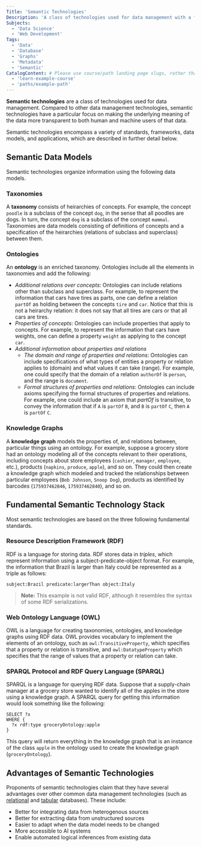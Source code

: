 ```yaml
---
Title: 'Semantic Technologies'
Description: 'A class of technologies used for data management with a focus on the underlying meaning of the data.'
Subjects:
  - 'Data Science'
  - 'Web Development'
Tags:
  - 'Data'
  - 'Database'
  - 'Graphs'
  - 'Metadata'
  - 'Semantic'
CatalogContent: # Please use course/path landing page slugs, rather than linking to individual content items. If listing multiple items, please put the most relevant one first
  - 'learn-example-course'
  - 'paths/example-path'
---
```


**Semantic technologies** are a class of technologies used for data management. Compared to other data management technologies, semantic technologies have a particular focus on making the underlying meaning of the data more transparent to both human and machine users of that data.

Semantic technologies encompass a variety of standards, frameworks, data models, and applications, which are described in further detail below.

## Semantic Data Models

Semantic technologies organize information using the following data models.

### Taxonomies

A **taxonomy** consists of heirarchies of concepts. For example, the concept `poodle` is a subclass of the concept `dog`, in the sense that all poodles are dogs. In turn, the concept `dog` is a subclass of the concept `mammal`. Taxonomies are data models consisting of definitions of concepts and a specification of the heirarchies (relations of subclass and superclass) between them.

### Ontologies

An **ontology** is an enriched taxonomy. Ontologies include all the elements in taxonomies and add the following:

- *Additional relations over concepts*: Ontologies can include relations other than subclass and superclass. For example, to represent the information that cars have tires as parts, one can define a relation `partOf` as holding between the concepts `tire` and `car`. Notice that this is not a heirarchy relation: it does not say that all tires are cars or that all cars are tires.
- *Properties of concepts*: Ontologies can include properties that apply to concepts. For example, to represent the information that cars have weights, one can define a property `weight` as applying to the concept `car`.
- *Additional information about properties and relations*
  - *The domain and range of properties and relations*: Ontologies can include specifications of what types of entities a property or relation applies to (domain) and what values it can take (range). For example, one could specify that the domain of a relation `authorOf` is `person`, and the range is `document`.
  - *Formal structures of properties and relations*: Ontologies can include axioms specifying the formal structures of properties and relations. For example, one could include an axiom that *partOf* is transitive, to convey the information that if `A` is `partOf` `B`, and `B` is `partOf` `C`, then `A` is `partOf` `C`.

### Knowledge Graphs

A **knowledge graph** models the properties of, and relations between, particular things using an ontology. For example, suppose a grocery store had an ontology modeling all of the concepts relevant to their operations, including concepts about store employees (`cashier`, `manager`, `employee`, etc.), products (`napkins`, `produce`, `apple`), and so on. They could then create a knowledge graph which modeled and tracked the relationships between particular employees (`Bob Johnson`, `Snoop Dog`), products as identified by barcodes (`175937462846`, `175937462840`), and so on.

## Fundamental Semantic Technology Stack

Most semantic technologies are based on the three following fundamental standards.

### **Resource Description Framework (RDF)**

RDF is a language for storing data. RDF stores data in *triples*, which represent information using a subject-predicate-object format. For example, the information that Brazil is larger than Italy could be represented as a triple as follows:

```pseudo
subject:Brazil predicate:largerThan object:Italy
```

> **Note:** This example is not valid RDF, although it resembles the syntax of some RDF serializations.

### **Web Ontology Language (OWL)**

OWL is a language for creating taxonomies, ontologies, and knowledge graphs using RDF data. OWL provides vocabulary to implement the elements of an ontology, such as `owl:TransitiveProperty`, which specifies that a property or relation is transitive, and `owl:DatatypeProperty` which specifies that the range of values that a property or relation can take.

### **SPARQL Protocol and RDF Query Language (SPARQL)**

SPARQL is a language for querying RDF data. Suppose that a supply-chain manager at a grocery store wanted to identify all of the apples in the store using a knowledge graph. A SPARQL query for getting this information would look something like the following:

```pseudo
SELECT ?x
WHERE {
  ?x rdf:type groceryOntology:apple
}
```

This query will return everything in the knowledge graph that is an instance of the class `apple` in the ontology used to create the knowledge graph (`groceryOntology`).

## Advantages of Semantic Technologies

Proponents of semantic technologies claim that they have several advantages over other common data management technologies (such as [relational](https://www.codecademy.com/resources/docs/general/relational-database) and [tabular](https://www.codecademy.com/resources/docs/general/csv) databases). These include:

- Better for integrating data from heterogenous sources
- Better for extracting data from unstructured sources
- Easier to adapt when the data model needs to be changed
- More accessible to AI systems
- Enable automated logical inferences from existing data
